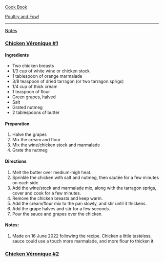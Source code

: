 [Cook Book](https://github.com/vmsmith/CookBook/blob/master/README.md)   

[Poultry and Fowl](https://github.com/vmsmith/CookBook/blob/master/poultry_fowl.md)   

-----  

[Notes](https://github.com/vmsmith/CookBook/blob/master/notes.md)   

### [Chicken Véronique #1](https://www.tasteofhome.com/recipes/chicken-veronique/)     

#### Ingredients   
* Two chicken breasts  
* 1/3 cup of white wine or chicken stock  
* 1 tablespoon of orange marmalade  
* 3/8 teaspoon of dried tarragon (or two tarragon sprigs)   
* 1/4 cup of thick cream  
* 1 teaspoon of flour  
* Green grapes, halved  
* Salt  
* Grated nutmeg  
* 2 tablespoons of butter  

#### Preparation   

1. Halve the grapes  
2. Mix the cream and flour  
3. Mix the wine/chicken stock and marmalade   
4. Grate the nutmeg  

#### Directions  

1. Melt the butter over medium-high heat.  
2. Sprinkle the chicken with salt and nutmeg, then sautée for a few minutes on each side.  
3. Add the wine/stock and marmalade mix, along with the tarragon sprigs, cover and cook for a few minutes.  
4. Remove the chicken breasts and keep warm.  
5. Add the cream/flour mix to the pan slowly, and stir until it thickens.  
6. Add the grape halves and stir for a few seconds.  
7. Pour the sauce and grapes over the chicken.  

#### Notes:  

1. Made on 16 June 2022 following the recipe. Chicken a little tasteless, sauce could use a touch more marmalade, and more flour to thicken it.  

### [Chicken Véronique #2](https://www.deliaonline.com/recipes/international/european/french/chicken-veronique)  



